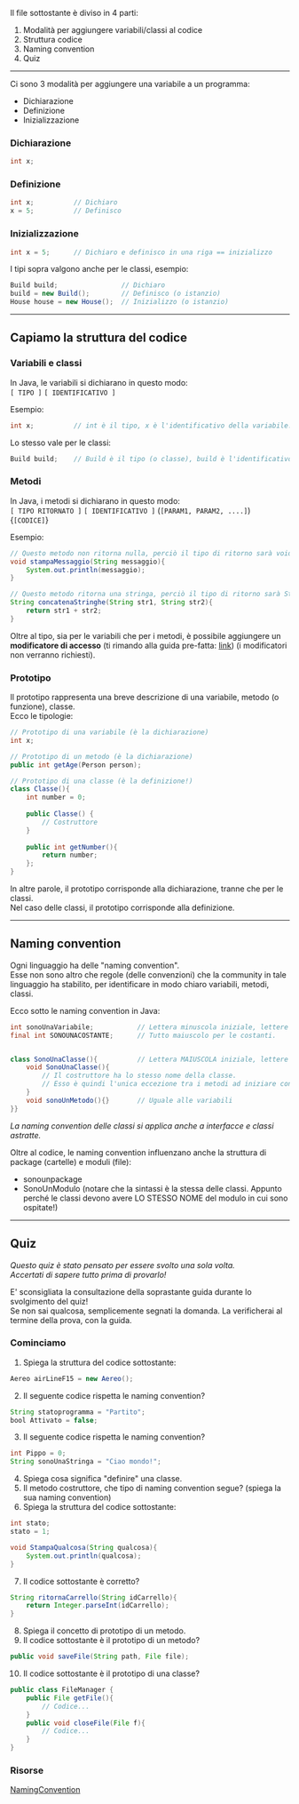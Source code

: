 Il file sottostante è diviso in 4 parti:
1. Modalità per aggiungere variabili/classi al codice
2. Struttura codice
3. Naming convention
4. Quiz
****
Ci sono 3 modalità per aggiungere una variabile a un programma:
- Dichiarazione
- Definizione
- Inizializzazione

### Dichiarazione
```Java
int x;
```
### Definizione
```Java
int x;          // Dichiaro
x = 5;          // Definisco
```
### Inizializzazione
```Java
int x = 5;      // Dichiaro e definisco in una riga == inizializzo
```

I tipi sopra valgono anche per le classi, esempio:
```Java
Build build;                // Dichiaro
build = new Build();        // Definisco (o istanzio)
House house = new House();  // Inizializzo (o istanzio)
```
****
## Capiamo la struttura del codice
### Variabili e classi
In Java, le variabili si dichiarano in questo modo: \
`[ TIPO ]` `[ IDENTIFICATIVO ]`

Esempio:
```Java
int x;          // int è il tipo, x è l'identificativo della variabile.
```
Lo stesso vale per le classi:
```Java
Build build;    // Build è il tipo (o classe), build è l'identificativo.
```

### Metodi
In Java, i metodi si dichiarano in questo modo: \
`[ TIPO RITORNATO ]` `[ IDENTIFICATIVO ]` (`[PARAM1, PARAM2, ....]`) {`[CODICE]`} 

Esempio:
```Java
// Questo metodo non ritorna nulla, perciò il tipo di ritorno sarà void.
void stampaMessaggio(String messaggio){
    System.out.println(messaggio);
}

// Questo metodo ritorna una stringa, perciò il tipo di ritorno sarà String.
String concatenaStringhe(String str1, String str2){
    return str1 + str2;
}
```

Oltre al tipo, sia per le variabili che per i metodi, è possibile aggiungere un **modificatore di accesso**
(ti rimando alla guida pre-fatta: [link](modificatori_di_accesso.md)) (i modificatori non verranno richiesti).

### Prototipo
Il prototipo rappresenta una breve descrizione di una variabile, metodo (o funzione), classe. \
Ecco le tipologie:
```Java
// Prototipo di una variabile (è la dichiarazione)
int x;

// Prototipo di un metodo (è la dichiarazione)
public int getAge(Person person);

// Prototipo di una classe (è la definizione!)
class Classe(){
    int number = 0;
    
    public Classe() {
        // Costruttore
    }      
    
    public int getNumber(){
        return number;
    };
}
```
In altre parole, il prototipo corrisponde alla dichiarazione, tranne che per le 
classi. \
Nel caso delle classi, il prototipo corrisponde alla definizione.
****
## Naming convention
Ogni linguaggio ha delle "naming convention". \
Esse non sono altro che regole (delle convenzioni) che la community in tale linguaggio 
ha stabilito, per identificare in modo chiaro variabili, metodi, classi.

Ecco sotto le naming convention in Java:
```Java
int sonoUnaVariabile;           // Lettera minuscola iniziale, lettere maiuscole per separare le singole parole.
final int SONOUNACOSTANTE;      // Tutto maiuscolo per le costanti.


class SonoUnaClasse(){          // Lettera MAIUSCOLA iniziale, lettere maiuscole per separare le singole parole.
    void SonoUnaClasse(){ 
        // Il costruttore ha lo stesso nome della classe. 
        // Esso è quindi l'unica eccezione tra i metodi ad iniziare con la lettera maiuscola.
    }
    void sonoUnMetodo(){}       // Uguale alle variabili
}}
```

_La naming convention delle classi si applica anche a interfacce e classi astratte._

Oltre al codice, le naming convention influenzano anche la struttura di
package (cartelle) e moduli (file):
- sonounpackage
- SonoUnModulo (notare che la sintassi è la stessa delle classi. Appunto perché le classi devono avere LO STESSO NOME del modulo in cui sono ospitate!)
****

## Quiz
*Questo quiz è stato pensato per essere svolto una sola volta. \
Accertati di sapere tutto prima di provarlo!*

E' sconsigliata la consultazione della soprastante guida durante lo svolgimento
del quiz! \
Se non sai qualcosa, semplicemente segnati la domanda. La verificherai al termine della prova, con la guida.

### Cominciamo
1. Spiega la struttura del codice sottostante:
```Java
Aereo airLineF15 = new Aereo();
```
2. Il seguente codice rispetta le naming convention?
```Java
String statoprogramma = "Partito";
bool Attivato = false;
```
3. Il seguente codice rispetta le naming convention?
```Java
int Pippo = 0;
String sonoUnaStringa = "Ciao mondo!";
```
4. Spiega cosa significa "definire" una classe.
5. Il metodo costruttore, che tipo di naming convention segue? (spiega la sua naming convention)
6. Spiega la struttura del codice sottostante:
```Java
int stato;
stato = 1;

void StampaQualcosa(String qualcosa){
    System.out.println(qualcosa);    
}
```
7. Il codice sottostante è corretto?
```Java
String ritornaCarrello(String idCarrello){
    return Integer.parseInt(idCarrello);    
}
```
8. Spiega il concetto di prototipo di un metodo.
9. Il codice sottostante è il prototipo di un metodo?
```Java
public void saveFile(String path, File file);
```
10. Il codice sottostante è il prototipo di una classe?
```Java
public class FileManager {
    public File getFile(){
        // Codice...
    }
    public void closeFile(File f){
        // Codice...
    }
}
```
### Risorse
[NamingConvention](https://github.com/nbicocchi/java-core/blob/main/assets/books/Java-Coding-Standard.pdf)
